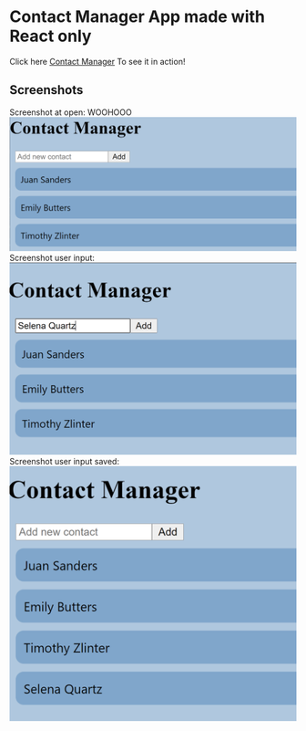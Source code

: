 # Contact Manager App made with React only
Click here [Contact Manager](https://lovelight-247.github.io/contact-manager-react-only/) To see it in action!
<br>
## Screenshots
Screenshot at open: WOOHOOO
![img](/screenshots/te.PNG)
<br>
Screenshot user input:
![img](/screenshots/te2.PNG)
<br>
Screenshot user input saved:
![img](/screenshots/te3.PNG)
<br>

